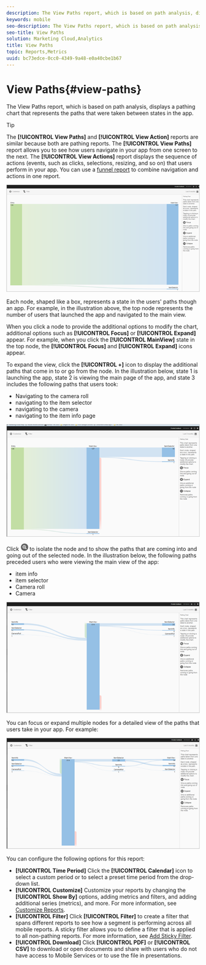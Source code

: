 ```yaml
---
description: The View Paths report, which is based on path analysis, displays a pathing chart that represents the paths that were taken between states in the app.
keywords: mobile
seo-description: The View Paths report, which is based on path analysis, displays a pathing chart that represents the paths that were taken between states in the app.
seo-title: View Paths
solution: Marketing Cloud,Analytics
title: View Paths
topic: Reports,Metrics
uuid: bc73edce-0cc0-4349-9a48-e0a40cbe1b67
---
```


# View Paths{#view-paths}

The View Paths report, which is based on path analysis, displays a pathing chart that represents the paths that were taken between states in the app.

>[!TIP]
>
>The **[!UICONTROL View Paths]** and **[!UICONTROL View Action]** reports are similar because both are pathing reports. The **[!UICONTROL View Paths]** report allows you to see how users navigate in your app from one screen to the next. The **[!UICONTROL View Actions]** report displays the sequence of actions (events, such as clicks, selections, resizing, and so on) that users perform in your app. You can use a [funnel report](../usage/reports-funnel.md#concept_7FA67283442D428FA444B0706083F67E) to combine navigation and actions in one report.

![](assets/view_paths.png)

Each node, shaped like a box, represents a state in the users' paths though an app. For example, in the illustration above, the top node represents the number of users that launched the app and navigated to the main view.

When you click a node to provide the additional options to modify the chart, additional options such as **[!UICONTROL Focus]** or **[!UICONTROL Expand]** appear. For example, when you click the **[!UICONTROL MainView]** state in the top node, the **[!UICONTROL Focus]** and **[!UICONTROL Expand]** icons appear.

To expand the view, click the **[!UICONTROL +]** icon to display the additional paths that come in to or go from the node. In the illustration below, state 1 is launching the app, state 2 is viewing the main page of the app, and state 3 includes the following paths that users took:

* Navigating to the camera roll 
* navigating to the item selector 
* navigating to the camera 
* navigating to the item info page

![](assets/view_paths_expand.png)

Click  ![](assets/icon_focus.png) to isolate the node and to show the paths that are coming into and going out of the selected node. In the illustration below, the following paths preceded users who were viewing the main view of the app:

* item info 
* item selector 
* Camera roll 
* Camera

![](assets/view_paths_focus.png)

You can focus or expand multiple nodes for a detailed view of the paths that users take in your app. For example:

![](assets/view_paths_mult.png)

You can configure the following options for this report:

* **[!UICONTROL Time Period]**
    Click the **[!UICONTROL Calendar]** icon to select a custom period or to select a preset time period from the drop-down list. 
* **[!UICONTROL Customize]**
    Customize your reports by changing the **[!UICONTROL Show By]** options, adding metrics and filters, and adding additional series (metrics), and more. For more information, see [Customize Reports](../usage/reports-customize/reports-customize.md).
* **[!UICONTROL Filter]**
    Click **[!UICONTROL Filter]** to create a filter that spans different reports to see how a segment is performing across all mobile reports. A sticky filter allows you to define a filter that is applied to all non-pathing reports. For more information, see [Add Sticky Filter](../usage/reports-customize/t-sticky-filter.md).
* **[!UICONTROL Download]**
    Click **[!UICONTROL PDF]** or **[!UICONTROL CSV]** to download or open documents and share with users who do not have access to Mobile Services or to use the file in presentations.